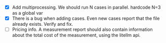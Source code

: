 - [x] Add multiprocessing. We should run N cases in parallel. hardcode N=3 as a global var
- [x] There is a bug when adding cases. Even new cases report that the file already exists. Verify and fix.
- [ ] Pricing info. A measurement report should also contain information about the total cost of the measurement, using the litellm api.
